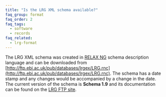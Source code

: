 ```yaml
---
title: "Is the LRG XML schema available?"
faq_group: format
faq_order: 2
faq_tags:
  - software
  - records
faq_related:
  - lrg-format
---
```


The LRG XML schema was created in [RELAX NG](http://relaxng.org) schema description language and can be downloaded from [http://ftp.ebi.ac.uk/pub/databases/lrgex/LRG.rnc](http://ftp.ebi.ac.uk/pub/databases/lrgex/LRG.rnc). The schema has a date stamp and any changes would be accompanied by a change in the date.  
The current version of the schema is **Schema 1.9** and its documentation can be found on the [LRG FTP site](ftp://ftp.ebi.ac.uk/pub/databases/lrgex/docs/LRG_XML_schema_documentation_1_9.pdf).
